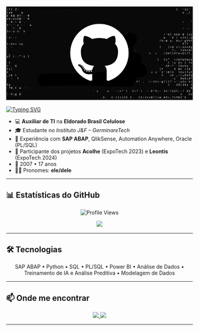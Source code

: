 <!-- Banner -->
<p align="center">
  <img src="https://raw.githubusercontent.com/neifejunior/neifejunior/main/capa.png" alt="Banner" />
</p>


<!-- Nome animado -->
<p align="left">
  <a href="https://github.com/neifejunior">
    <img src="https://readme-typing-svg.herokuapp.com?font=Fira+Code&weight=600&size=22&pause=500&color=000080&center=false&vCenter=true&width=300&lines=Sou+o+Neife+Junior+:);Seja+bem-vindo!" alt="Typing SVG" />
  </a>
</p>


- 💻 **Auxiliar de TI** na **Eldorado Brasil Celulose**  
- 🎓 Estudante no *Instituto J&F – GerminareTech*  
- 🚀 Experiência com **SAP ABAP**, QlikSense, Automation Anywhere, Oracle (PL/SQL)  
- 📱 Participante dos projetos **Acolhe** (ExpoTech 2023) e **Leontis** (ExpoTech 2024)  
- 🎂 2007 • 17 anos  
- 🙋‍♂️ Pronomes: **ele/dele**  

---

## 📊 Estatísticas do GitHub  

<p align="center">
  <!-- Views -->
  <img src="https://komarev.com/ghpvc/?username=neifejunior&style=for-the-badge&color=blue" alt="Profile Views" />
</p>

<p align="center">
  <!-- Stats -->
  <img src="https://github-readme-stats.vercel.app/api?username=neifejunior&show_icons=true&theme=radical&hide_border=true" height="180em"/>
</p>



---

## 🛠 Tecnologias

<p align="center">
  SAP ABAP • Python • SQL • PL/SQL • Power BI • Análise de Dados • Treinamento de IA e Análise Preditiva • Modelagem de Dados 
</p>

---

## 📫 Onde me encontrar

<p align="center">
  <a href="https://www.linkedin.com/in/neife-junior-323158276/" target="_blank">
    <img src="https://img.shields.io/badge/LinkedIn-0A66C2?style=for-the-badge&logo=linkedin&logoColor=white" />
  </a>
  <a href="mailto:neifejunior@gmail.com">
    <img src="https://img.shields.io/badge/Email-D14836?style=for-the-badge&logo=gmail&logoColor=white" />
  </a>
</p>

---
